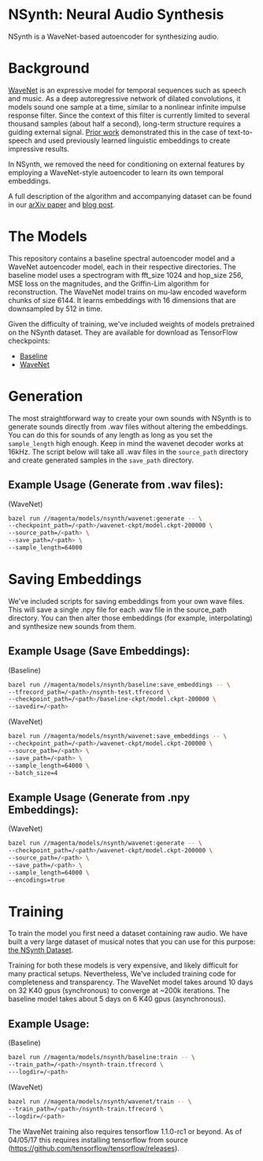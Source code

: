 # NSynth: Neural Audio Synthesis

NSynth is a WaveNet-based autoencoder for synthesizing audio.

# Background

[WaveNet][wavenet-blog] is an expressive model for temporal sequences such as
speech and music. As a deep autoregressive network of dilated convolutions, it
models sound one sample at a time, similar to a nonlinear infinite impulse
response filter. Since the context of this filter is currently limited to
several thousand samples (about half a second), long-term structure requires a
guiding external signal. [Prior work][wavenet-paper] demonstrated this in the
case of text-to-speech and used previously learned linguistic embeddings to
create impressive results.

In NSynth, we removed the need for conditioning on external features by
employing a WaveNet-style autoencoder to learn its own temporal embeddings.

A full description of the algorithm and accompanying dataset can be found in our
[arXiv paper][arXiv] and [blog post][blog].

# The Models

This repository contains a baseline spectral autoencoder model and a WaveNet autoencoder model, each in their respective directories. The baseline model uses a spectrogram with fft_size 1024 and hop_size 256, MSE loss on the magnitudes, and the Griffin-Lim algorithm for reconstruction. The WaveNet model trains on mu-law encoded waveform chunks of size 6144. It learns embeddings with 16 dimensions that are downsampled by 512 in time.

Given the difficulty of training, we've included weights of models pretrained on the NSynth dataset. They are available for download as TensorFlow checkpoints:

* [Baseline][baseline-ckpt]
* [WaveNet][wavenet-ckpt]

# Generation

The most straightforward way to create your own sounds with NSynth is to
generate sounds directly from .wav files without altering the embeddings. You
can do this for sounds of any length as long as you set the `sample_length` high
enough. Keep in mind the wavenet decoder works at 16kHz. The script below will
take all .wav files in the `source_path` directory and create generated samples in the
`save_path` directory.

Example Usage (Generate from .wav files):
-------

(WaveNet)
```bash
bazel run //magenta/models/nsynth/wavenet:generate -- \
--checkpoint_path=/<path>/wavenet-ckpt/model.ckpt-200000 \
--source_path=/<path> \
--save_path=/<path> \
--sample_length=64000
```


# Saving Embeddings

We've included scripts for saving embeddings from your own wave files. This will
save a single .npy file for each .wav file in the source_path directory. You can
then alter those embeddings (for example, interpolating) and synthesize new sounds from them.

Example Usage (Save Embeddings):
-------

(Baseline)
```bash
bazel run //magenta/models/nsynth/baseline:save_embeddings -- \
--tfrecord_path=/<path>/nsynth-test.tfrecord \
--checkpoint_path=/<path>/baseline-ckpt/model.ckpt-200000 \
--savedir=/<path>
```

(WaveNet)
```bash
bazel run //magenta/models/nsynth/wavenet:save_embeddings -- \
--checkpoint_path=/<path>/wavenet-ckpt/model.ckpt-200000 \
--source_path=/<path> \
--save_path=/<path> \
--sample_length=64000 \
--batch_size=4
```

Example Usage (Generate from .npy Embeddings):
-------

(WaveNet)
```bash
bazel run //magenta/models/nsynth/wavenet:generate -- \
--checkpoint_path=/<path>/wavenet-ckpt/model.ckpt-200000 \
--source_path=/<path> \
--save_path=/<path> \
--sample_length=64000 \
--encodings=true
```



# Training

To train the model you first need a dataset containing raw audio. We have built
a very large dataset of musical notes that you can use for this purpose:
[the NSynth Dataset][dataset].

Training for both these models is very expensive, and likely difficult for many practical setups. Nevertheless, We've included training code for completeness and transparency. The WaveNet model takes around 10 days on 32 K40 gpus (synchronous) to converge at ~200k iterations. The baseline model takes about 5 days on 6 K40 gpus (asynchronous).

Example Usage:
-------

(Baseline)
```bash
bazel run //magenta/models/nsynth/baseline:train -- \
--train_path=/<path>/nsynth-train.tfrecord \
---logdir=/<path>
```

(WaveNet)
```bash
bazel run //magenta/models/nsynth/wavenet/train -- \
--train_path=/<path>/nsynth-train.tfrecord \
--logdir=/<path>
```

The WaveNet training also requires tensorflow 1.1.0-rc1 or beyond.
As of 04/05/17 this requires installing tensorflow from source
(https://github.com/tensorflow/tensorflow/releases).


[arXiv]: https://arxiv.org/abs/1704.01279
[baseline-ckpt]:http://download.magenta.tensorflow.org/models/nsynth/baseline-ckpt.tar
[blog]: https://magenta.tensorflow.org/nsynth
[dataset]: https://magenta.tensorflow.org/datasets/nsynth
[wavenet-blog]:https://deepmind.com/blog/wavenet-generative-model-raw-audio/
[wavenet-paper]:https://arxiv.org/abs/1609.03499
[wavenet-ckpt]:http://download.magenta.tensorflow.org/models/nsynth/wavenet-ckpt.tar
